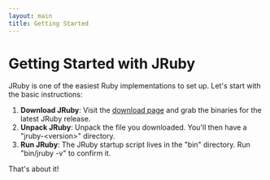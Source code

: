 ```yaml
---
layout: main
title: Getting Started
---
```

# Getting Started with JRuby
  
JRuby is one of the easiest Ruby implementations to set up. Let's start with the basic instructions:

1. **Download JRuby**:&nbsp;Visit the <a href="/download">download page</a> and grab the binaries for the latest JRuby release.
2. **Unpack JRuby**:&nbsp;Unpack the file you downloaded. You'll then have a &quot;jruby-&lt;version&gt;&quot;&nbsp;directory.
3. **Run JRuby**:&nbsp;The JRuby startup script lives in the &quot;bin&quot;&nbsp;directory. Run &quot;bin/jruby -v&quot; to confirm it.

That's about it!
